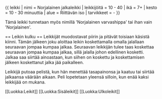 {{ leikki
 | nimi          = Norjalainen jalkaleikki
 | leikkijöitä   = 10 - 40
 | ikä           = 7+
 | kesto         = 10 - 30 minuuttia
 | alue          = Riittävän iso
 | tarvikkeet    = -
}}

Tämä leikki tunnetaan myös nimillä 'Norjalainen varvashippa' tai ihan vain 'Norjalainen'.

== Leikin kulku ==
Leikkijät muodostavat piirin ja pitävät toisiaan käsistä kiinni. Tämän jälkeen joku aloittaa leikin koskettamalla omalla jalallaan seuraavan jompaa kumpaa jalkaa. Seuraavan leikkijän tulee taas koskettaa seuraavan jompaa kumpaa jalkaa, sillä jalalla johon edellinen kosketti. Jalkaa saa siirtää ainoastaan, kun siihen on koskettu ja koskettamisen jälkeen koskettanut jalka jää paikalleen.

Leikkijä putoaa pelistä, kun hän menettää tasapainonsa ja kaatuu tai siirtää jalkaansa väärään aikaan. Peli lopetetaan yleensä silloin, kun enää kaksi leikkijää on mukana.


[[Luokka:Leikit]]
[[Luokka:Sisäleikit]]
[[Luokka:Ulkoleikit]]
